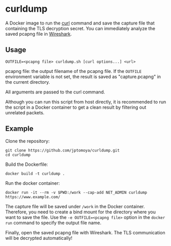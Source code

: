 # curldump
A Docker image to run the [curl](https://curl.se/) command and save the capture file that containing the TLS decryption secret.
You can immediately analyze the saved pcapng file in [Wireshark](https://www.wireshark.org/).

## Usage
```console
OUTFILE=<pcapng file> curldump.sh [curl options...] <url>
```

pcapng file: the output filename of the pcapng file. If the `OUTFILE` environment variable is not set, the result is saved as "capture.pcapng" in the current directory.

All arguments are passed to the curl command.

Although you can run this script from host directly, it is recommended to run the script in a Docker container to get a clean result by filtering out unrelated packets.

## Example
Clone the repository:

```console
git clone https://github.com/jptomoya/curldump.git
cd curldump
```

Build the Dockerfile:

```console
docker build -t curldump .
```

Run the docker container:

```console
docker run -it --rm -v $PWD:/work --cap-add NET_ADMIN curldump https://www.example.com/
```

The capture file will be saved under `/work` in the Docker container. Therefore, you need to create a bind mount for the directory where you want to save the file.
Use the `-e OUTFILE=<pcapng file>` option in the `docker run` command to specify the output file name.

Finally, open the saved pcapng file with Wireshark. The TLS communication will be decrypted automatically!
